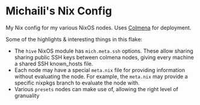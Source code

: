 # Michaili's Nix Config

My Nix config for my various NixOS nodes. Uses [Colmena] for deployment.

Some of the highlights & interesting things in this flake:

- The `hive` NixOS module has `mich.meta.ssh` options. These allow sharing
  sharing public SSH keys between colmena nodes, giving every machine a shared
  SSH known_hosts file.
- Each node may have a special `meta.nix` file for providing information
  without evaluating the node.
  For example, the `meta.nix` may provide a specific nixpkgs branch to evaluate
  the node with.
- Various `presets` nodes can make use of, allowing the right level of granuality

[Colmena]: https://github.com/zhaofengli/colmena